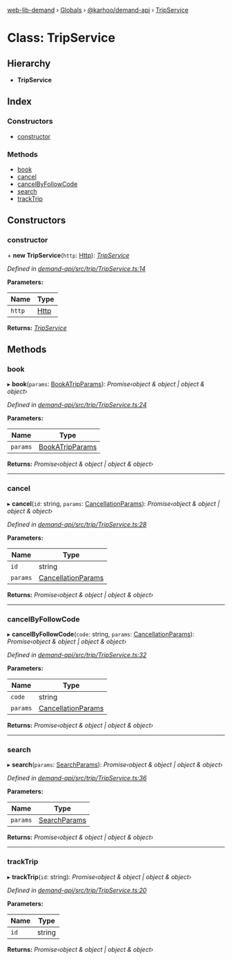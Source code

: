 [web-lib-demand](../README.md) › [Globals](../globals.md) › [@karhoo/demand-api](../modules/_karhoo_demand_api.md) › [TripService](_karhoo_demand_api.tripservice.md)

# Class: TripService

## Hierarchy

* **TripService**

## Index

### Constructors

* [constructor](_karhoo_demand_api.tripservice.md#constructor)

### Methods

* [book](_karhoo_demand_api.tripservice.md#book)
* [cancel](_karhoo_demand_api.tripservice.md#cancel)
* [cancelByFollowCode](_karhoo_demand_api.tripservice.md#cancelbyfollowcode)
* [search](_karhoo_demand_api.tripservice.md#search)
* [trackTrip](_karhoo_demand_api.tripservice.md#tracktrip)

## Constructors

###  constructor

\+ **new TripService**(`http`: [Http](../interfaces/_karhoo_demand_api.http.md)): *[TripService](_karhoo_demand_api.tripservice.md)*

*Defined in [demand-api/src/trip/TripService.ts:14](https://github.com/karhoo/web-lib-demand/blob/f775a07/packages/demand-api/src/trip/TripService.ts#L14)*

**Parameters:**

Name | Type |
------ | ------ |
`http` | [Http](../interfaces/_karhoo_demand_api.http.md) |

**Returns:** *[TripService](_karhoo_demand_api.tripservice.md)*

## Methods

###  book

▸ **book**(`params`: [BookATripParams](../modules/_karhoo_demand_api.md#bookatripparams)): *Promise‹object & object | object & object›*

*Defined in [demand-api/src/trip/TripService.ts:24](https://github.com/karhoo/web-lib-demand/blob/f775a07/packages/demand-api/src/trip/TripService.ts#L24)*

**Parameters:**

Name | Type |
------ | ------ |
`params` | [BookATripParams](../modules/_karhoo_demand_api.md#bookatripparams) |

**Returns:** *Promise‹object & object | object & object›*

___

###  cancel

▸ **cancel**(`id`: string, `params`: [CancellationParams](../modules/_karhoo_demand_api.md#cancellationparams)): *Promise‹object & object | object & object›*

*Defined in [demand-api/src/trip/TripService.ts:28](https://github.com/karhoo/web-lib-demand/blob/f775a07/packages/demand-api/src/trip/TripService.ts#L28)*

**Parameters:**

Name | Type |
------ | ------ |
`id` | string |
`params` | [CancellationParams](../modules/_karhoo_demand_api.md#cancellationparams) |

**Returns:** *Promise‹object & object | object & object›*

___

###  cancelByFollowCode

▸ **cancelByFollowCode**(`code`: string, `params`: [CancellationParams](../modules/_karhoo_demand_api.md#cancellationparams)): *Promise‹object & object | object & object›*

*Defined in [demand-api/src/trip/TripService.ts:32](https://github.com/karhoo/web-lib-demand/blob/f775a07/packages/demand-api/src/trip/TripService.ts#L32)*

**Parameters:**

Name | Type |
------ | ------ |
`code` | string |
`params` | [CancellationParams](../modules/_karhoo_demand_api.md#cancellationparams) |

**Returns:** *Promise‹object & object | object & object›*

___

###  search

▸ **search**(`params`: [SearchParams](../modules/_karhoo_demand_api.md#searchparams)): *Promise‹object & object | object & object›*

*Defined in [demand-api/src/trip/TripService.ts:36](https://github.com/karhoo/web-lib-demand/blob/f775a07/packages/demand-api/src/trip/TripService.ts#L36)*

**Parameters:**

Name | Type |
------ | ------ |
`params` | [SearchParams](../modules/_karhoo_demand_api.md#searchparams) |

**Returns:** *Promise‹object & object | object & object›*

___

###  trackTrip

▸ **trackTrip**(`id`: string): *Promise‹object & object | object & object›*

*Defined in [demand-api/src/trip/TripService.ts:20](https://github.com/karhoo/web-lib-demand/blob/f775a07/packages/demand-api/src/trip/TripService.ts#L20)*

**Parameters:**

Name | Type |
------ | ------ |
`id` | string |

**Returns:** *Promise‹object & object | object & object›*
